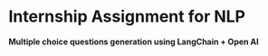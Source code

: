 # Internship Assignment for NLP

**Multiple choice questions generation using LangChain + Open AI**
